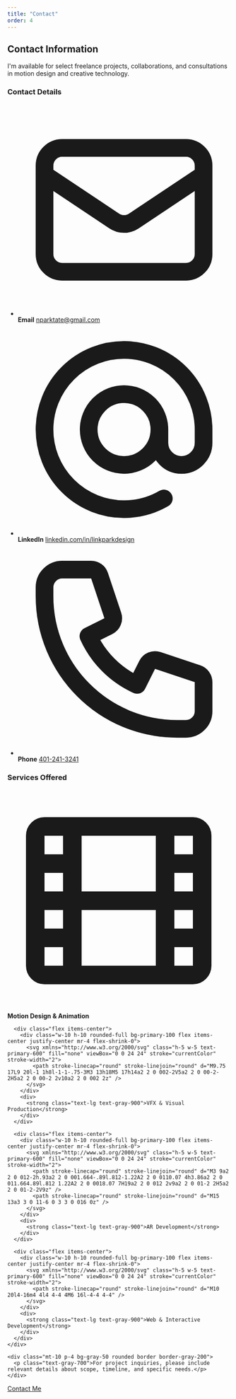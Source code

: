 ```yaml
---
title: "Contact"
order: 4
---
```


## Contact Information

I'm available for select freelance projects, collaborations, and consultations in motion design and creative technology.

<div class="grid grid-cols-1 md:grid-cols-2 gap-10 mt-16">
  <div class="bg-white p-10 rounded-xl shadow-md border-t-4 border-primary-500">
    <h3 class="text-2xl font-serif font-bold mb-6 text-gray-900">Contact Details</h3>
    <ul class="space-y-6">
      <li class="flex items-center">
        <div class="w-12 h-12 rounded-full bg-primary-100 flex items-center justify-center mr-4 flex-shrink-0">
          <svg xmlns="http://www.w3.org/2000/svg" class="h-6 w-6 text-primary-600" fill="none" viewBox="0 0 24 24" stroke="currentColor" stroke-width="2">
            <path stroke-linecap="round" stroke-linejoin="round" d="M3 8l7.89 5.26a2 2 0 002.22 0L21 8M5 19h14a2 2 0 002-2V7a2 2 0 00-2-2H5a2 2 0 00-2 2v10a2 2 0 002 2z" />
          </svg>
        </div>
        <div>
          <strong class="block text-lg text-gray-900 mb-1">Email</strong>
          <a href="mailto:nparktate@gmail.com" class="text-primary-600 hover:text-primary-800 text-lg font-medium transition-colors">nparktate@gmail.com</a>
        </div>
      </li>
      <li class="flex items-center">
        <div class="w-12 h-12 rounded-full bg-primary-100 flex items-center justify-center mr-4 flex-shrink-0">
          <svg xmlns="http://www.w3.org/2000/svg" class="h-6 w-6 text-primary-600" fill="none" viewBox="0 0 24 24" stroke="currentColor" stroke-width="2">
            <path stroke-linecap="round" stroke-linejoin="round" d="M16 12a4 4 0 10-8 0 4 4 0 008 0zm0 0v1.5a2.5 2.5 0 005 0V12a9 9 0 10-9 9m4.5-1.206a8.959 8.959 0 01-4.5 1.207" />
          </svg>
        </div>
        <div>
          <strong class="block text-lg text-gray-900 mb-1">LinkedIn</strong>
          <a href="https://www.linkedin.com/in/linkparkdesign/" target="_blank" rel="noopener" class="text-primary-600 hover:text-primary-800 text-lg font-medium transition-colors">linkedin.com/in/linkparkdesign</a>
        </div>
      </li>
      <li class="flex items-center">
        <div class="w-12 h-12 rounded-full bg-primary-100 flex items-center justify-center mr-4 flex-shrink-0">
          <svg xmlns="http://www.w3.org/2000/svg" class="h-6 w-6 text-primary-600" fill="none" viewBox="0 0 24 24" stroke="currentColor" stroke-width="2">
            <path stroke-linecap="round" stroke-linejoin="round" d="M3 5a2 2 0 012-2h3.28a1 1 0 01.948.684l1.498 4.493a1 1 0 01-.502 1.21l-2.257 1.13a11.042 11.042 0 005.516 5.516l1.13-2.257a1 1 0 011.21-.502l4.493 1.498a1 1 0 01.684.949V19a2 2 0 01-2 2h-1C9.716 21 3 14.284 3 6V5z" />
          </svg>
        </div>
        <div>
          <strong class="block text-lg text-gray-900 mb-1">Phone</strong>
          <a href="tel:4012413241" class="text-primary-600 hover:text-primary-800 text-lg font-medium transition-colors">401-241-3241</a>
        </div>
      </li>
    </ul>
  </div>
  
  <div class="bg-white p-10 rounded-xl shadow-md border-t-4 border-primary-500">
    <h3 class="text-2xl font-serif font-bold mb-6 text-gray-900">Services Offered</h3>
    <div class="space-y-5">
      <div class="flex items-center">
        <div class="w-10 h-10 rounded-full bg-primary-100 flex items-center justify-center mr-4 flex-shrink-0">
          <svg xmlns="http://www.w3.org/2000/svg" class="h-5 w-5 text-primary-600" fill="none" viewBox="0 0 24 24" stroke="currentColor" stroke-width="2">
            <path stroke-linecap="round" stroke-linejoin="round" d="M7 4v16M17 4v16M3 8h4m10 0h4M3 12h18M3 16h4m10 0h4M4 20h16a1 1 0 001-1V5a1 1 0 00-1-1H4a1 1 0 00-1 1v14a1 1 0 001 1z" />
          </svg>
        </div>
        <div>
          <strong class="text-lg text-gray-900">Motion Design & Animation</strong>
        </div>
      </div>
      
      <div class="flex items-center">
        <div class="w-10 h-10 rounded-full bg-primary-100 flex items-center justify-center mr-4 flex-shrink-0">
          <svg xmlns="http://www.w3.org/2000/svg" class="h-5 w-5 text-primary-600" fill="none" viewBox="0 0 24 24" stroke="currentColor" stroke-width="2">
            <path stroke-linecap="round" stroke-linejoin="round" d="M9.75 17L9 20l-1 1h8l-1-1-.75-3M3 13h18M5 17h14a2 2 0 002-2V5a2 2 0 00-2-2H5a2 2 0 00-2 2v10a2 2 0 002 2z" />
          </svg>
        </div>
        <div>
          <strong class="text-lg text-gray-900">VFX & Visual Production</strong>
        </div>
      </div>
      
      <div class="flex items-center">
        <div class="w-10 h-10 rounded-full bg-primary-100 flex items-center justify-center mr-4 flex-shrink-0">
          <svg xmlns="http://www.w3.org/2000/svg" class="h-5 w-5 text-primary-600" fill="none" viewBox="0 0 24 24" stroke="currentColor" stroke-width="2">
            <path stroke-linecap="round" stroke-linejoin="round" d="M3 9a2 2 0 012-2h.93a2 2 0 001.664-.89l.812-1.22A2 2 0 0110.07 4h3.86a2 2 0 011.664.89l.812 1.22A2 2 0 0018.07 7H19a2 2 0 012 2v9a2 2 0 01-2 2H5a2 2 0 01-2-2V9z" />
            <path stroke-linecap="round" stroke-linejoin="round" d="M15 13a3 3 0 11-6 0 3 3 0 016 0z" />
          </svg>
        </div>
        <div>
          <strong class="text-lg text-gray-900">AR Development</strong>
        </div>
      </div>
      
      <div class="flex items-center">
        <div class="w-10 h-10 rounded-full bg-primary-100 flex items-center justify-center mr-4 flex-shrink-0">
          <svg xmlns="http://www.w3.org/2000/svg" class="h-5 w-5 text-primary-600" fill="none" viewBox="0 0 24 24" stroke="currentColor" stroke-width="2">
            <path stroke-linecap="round" stroke-linejoin="round" d="M10 20l4-16m4 4l4 4-4 4M6 16l-4-4 4-4" />
          </svg>
        </div>
        <div>
          <strong class="text-lg text-gray-900">Web & Interactive Development</strong>
        </div>
      </div>
    </div>
    
    <div class="mt-10 p-4 bg-gray-50 rounded border border-gray-200">
      <p class="text-gray-700">For project inquiries, please include relevant details about scope, timeline, and specific needs.</p>
    </div>
  </div>
</div>

<div class="mt-16 mb-8 text-center">
  <a href="mailto:nparktate@gmail.com" class="inline-block px-8 py-4 bg-primary-600 text-white font-bold rounded-lg text-lg shadow-md hover:bg-primary-700 transition-colors">Contact Me</a>
</div>
